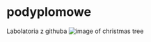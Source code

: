 # podyplomowe
Labolatoria z githuba
![image of christmas tree](https://statelinekids.com/wp-content/uploads/2019/11/Depositphotos_35930183_l-2015-1.jpg)


